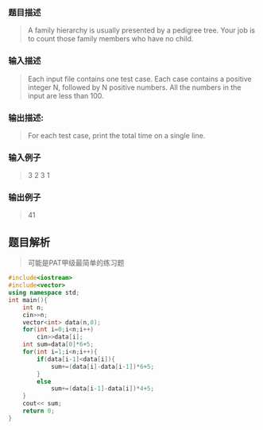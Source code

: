 ### 题目描述

> A family hierarchy is usually presented by a pedigree tree. Your job is to count those family members who have no child.

### 输入描述

> Each input file contains one test case. Each case contains a positive integer N, followed by N positive numbers. All the numbers in the input are less than 100.

### 输出描述:
> For each test case, print the total time on a single line.

### 输入例子
> 3 2 3 1

### 输出例子
> 41

## 题目解析
> 可能是PAT甲级最简单的练习题


```C++
#include<iostream>
#include<vector>
using namespace std;
int main(){
    int n;
    cin>>n;
    vector<int> data(n,0);
    for(int i=0;i<n;i++)
        cin>>data[i];
    int sum=data[0]*6+5;
    for(int i=1;i<n;i++){
        if(data[i-1]<data[i]){
            sum+=(data[i]-data[i-1])*6+5;
        }
        else
            sum+=(data[i-1]-data[i])*4+5;
    }
    cout<< sum;
    return 0;
}
```